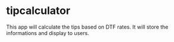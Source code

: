# tipcalculator
This app will calculate the tips based on DTF rates. It will store the informations and display to users. 
